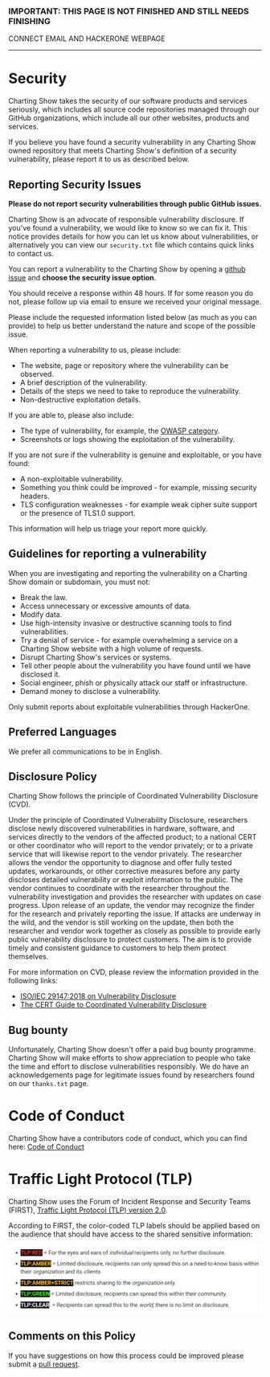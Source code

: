 ### IMPORTANT: THIS PAGE IS NOT FINISHED AND STILL NEEDS FINISHING

CONNECT EMAIL AND HACKERONE WEBPAGE

---

# Security

Charting Show takes the security of our software products and services seriously, which includes all source code repositories managed through our GitHub organizations, which include all our other websites, products and services.

If you believe you have found a security vulnerability in any Charting Show owned repository that meets Charting Show's definition of a security vulnerability, please report it to us as described below.

## Reporting Security Issues

**Please do not report security vulnerabilities through public GitHub issues.**

Charting Show is an advocate of responsible vulnerability disclosure. If you've found a vulnerability, we would like to know so we can fix it. This notice provides details for how you can let us know about vulnerabilities, or alternatively you can view our `security.txt` file which contains quick links to contact us.

You can report a vulnerability to the Charting Show by opening a [github issue](https://github.com/chartingshow/crypto-firewall/issues) and **choose the security issue option**.

You should receive a response within 48 hours. If for some reason you do not, please follow up via email to ensure we received your original message.

Please include the requested information listed below (as much as you can provide) to help us better understand the nature and scope of the possible issue.

When reporting a vulnerability to us, please include:

- The website, page or repository where the vulnerability can be observed.
- A brief description of the vulnerability.
- Details of the steps we need to take to reproduce the vulnerability.
- Non-destructive exploitation details.

If you are able to, please also include:

- The type of vulnerability, for example, the [OWASP category](https://owasp.org/www-community/vulnerabilities/).
- Screenshots or logs showing the exploitation of the vulnerability.

If you are not sure if the vulnerability is genuine and exploitable, or you have found:

- A non-exploitable vulnerability.
- Something you think could be improved - for example, missing security headers.
- TLS configuration weaknesses - for example weak cipher suite support or the presence of TLS1.0 support.

This information will help us triage your report more quickly.

## Guidelines for reporting a vulnerability

When you are investigating and reporting the vulnerability on a Charting Show domain or subdomain, you must not:

- Break the law.
- Access unnecessary or excessive amounts of data.
- Modify data.
- Use high-intensity invasive or destructive scanning tools to find vulnerabilities.
- Try a denial of service - for example overwhelming a service on a Charting Show website with a high volume of requests.
- Disrupt Charting Show's services or systems.
- Tell other people about the vulnerability you have found until we have disclosed it.
- Social engineer, phish or physically attack our staff or infrastructure.
- Demand money to disclose a vulnerability.

Only submit reports about exploitable vulnerabilities through HackerOne.

## Preferred Languages

We prefer all communications to be in English.

## Disclosure Policy

Charting Show follows the principle of Coordinated Vulnerability Disclosure (CVD).

Under the principle of Coordinated Vulnerability Disclosure, researchers disclose newly discovered vulnerabilities in hardware, software, and services directly to the vendors of the affected product; to a national CERT or other coordinator who will report to the vendor privately; or to a private service that will likewise report to the vendor privately. The researcher allows the vendor the opportunity to diagnose and offer fully tested updates, workarounds, or other corrective measures before any party discloses detailed vulnerability or exploit information to the public. The vendor continues to coordinate with the researcher throughout the vulnerability investigation and provides the researcher with updates on case progress. Upon release of an update, the vendor may recognize the finder for the research and privately reporting the issue. If attacks are underway in the wild, and the vendor is still working on the update, then both the researcher and vendor work together as closely as possible to provide early public vulnerability disclosure to protect customers. The aim is to provide timely and consistent guidance to customers to help them protect themselves.

For more information on CVD, please review the information provided in the following links:

- [ISO/IEC 29147:2018 on Vulnerability Disclosure](https://www.iso.org/standard/72311.html)
- [The CERT Guide to Coordinated Vulnerability Disclosure](https://resources.sei.cmu.edu/asset_files/SpecialReport/2017_003_001_503340.pdf)

## Bug bounty

Unfortunately, Charting Show doesn't offer a paid bug bounty programme. Charting Show will make efforts to show appreciation to people who take the time and effort to disclose vulnerabilities responsibly. We do have an acknowledgements page for legitimate issues found by researchers found on our `thanks.txt` page.

# Code of Conduct

Charting Show have a contributors code of conduct, which you can find here: [Code of Conduct](https://github.com/chartingshow/documentation/blob/master/CODE_OF_CONDUCT.md)

# Traffic Light Protocol (TLP)

Charting Show uses the Forum of Incident Response and Security Teams (FIRST), [Traffic Light Protocol (TLP) version 2.0](https://www.first.org/tlp/).

According to FIRST, the color-coded TLP labels should be applied based on the audience that should have access to the shared sensitive information:

![image](https://github.com/chartingshow/documentation/blob/master/assets/images/tlp.jpg)

## Comments on this Policy

If you have suggestions on how this process could be improved please submit a [pull request](https://github.com/chartingshow/documentation/pulls).
